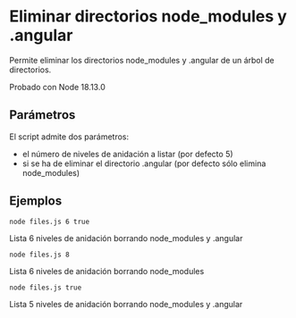 # Eliminar directorios node_modules y .angular

Permite eliminar los directorios node_modules y .angular de un árbol de directorios.

Probado con Node 18.13.0

## Parámetros

El script admite dos parámetros:

* el número de niveles de anidación a listar (por defecto 5)
* si se ha de eliminar el directorio .angular (por defecto sólo elimina node_modules)

## Ejemplos

```
node files.js 6 true
```
Lista 6 niveles de anidación borrando node_modules y .angular

```
node files.js 8
```
Lista 6 niveles de anidación borrando node_modules

```
node files.js true
```
Lista 5 niveles de anidación borrando node_modules y .angular
